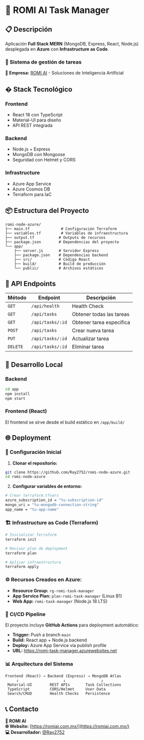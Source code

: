 # 🚀 ROMI AI Task Manager

## 📋 Descripción

Aplicación **Full Stack MERN** (MongoDB, Express, React, Node.js) desplegada en **Azure** con **Infrastructure as Code**.

### 🎯 Sistema de gestión de tareas

**🏢 Empresa:** [ROMI AI](https://romiai.com.mx/) - Soluciones de Inteligencia Artificial

## �️ **Stack Tecnológico**

### **Frontend**
- React 18 con TypeScript
- Material-UI para diseño
- API REST integrada

### **Backend**
- Node.js + Express
- MongoDB con Mongoose
- Seguridad con Helmet y CORS

### **Infrastructure**
- Azure App Service
- Azure Cosmos DB
- Terraform para IaC

## 📦 **Estructura del Proyecto**

```
romi-node-azure/
├── main.tf              # Configuración Terraform
├── variables.tf         # Variables de infraestructura
├── output.tf           # Outputs de recursos
├── package.json        # Dependencias del proyecto
└── app/
    ├── server.js       # Servidor Express
    ├── package.json    # Dependencias backend
    ├── src/            # Código React
    ├── build/          # Build de producción
    └── public/         # Archivos estáticos
```

## 🚀 **API Endpoints**

| Método | Endpoint | Descripción |
|--------|----------|-------------|
| `GET` | `/api/health` | Health Check |
| `GET` | `/api/tasks` | Obtener todas las tareas |
| `GET` | `/api/tasks/:id` | Obtener tarea específica |
| `POST` | `/api/tasks` | Crear nueva tarea |
| `PUT` | `/api/tasks/:id` | Actualizar tarea |
| `DELETE` | `/api/tasks/:id` | Eliminar tarea |

## 🚀 **Desarrollo Local**

### Backend
```bash
cd app
npm install
npm start
```

### Frontend (React)
El frontend se sirve desde el build estático en `/app/build/`

## 🌐 **Deployment**

### **🔧 Configuración Inicial**

1. **Clonar el repositorio:**
```bash
git clone https://github.com/Ray2752/romi-node-azure.git
cd romi-node-azure
```

2. **Configurar variables de entorno:**
```bash
# Crear terraform.tfvars
azure_subscription_id = "tu-subscription-id"
mongo_uri = "tu-mongodb-connection-string"
app_name = "tu-app-name"
```

### **🏗️ Infrastructure as Code (Terraform)**

```bash
# Inicializar Terraform
terraform init

# Revisar plan de deployment
terraform plan

# Aplicar infraestructura
terraform apply
```

### **⚙️ Recursos Creados en Azure:**
- **Resource Group:** `rg-romi-task-manager`
- **App Service Plan:** `plan-romi-task-manager` (Linux B1)
- **Web App:** `romi-task-manager` (Node.js 18 LTS)

### **🚀 CI/CD Pipeline**

El proyecto incluye **GitHub Actions** para deployment automático:

- **Trigger:** Push a branch `main`
- **Build:** React app + Node.js backend
- **Deploy:** Azure App Service via publish profile
- **URL:** https://romi-task-manager.azurewebsites.net

### **📊 Arquitectura del Sistema**

```
Frontend (React) → Backend (Express) → MongoDB Atlas
     ↓                    ↓                ↓
 Material-UI        REST APIs       Task Collections
 TypeScript         CORS/Helmet     User Data
 Search/CRUD        Health Checks   Persistence
```

## 📞 **Contacto**

**🏢 ROMI AI**  
**🌐 Website:** [https://romiai.com.mx/](https://romiai.com.mx/)  
**‍💻 Desarrollador:** [@Ray2752](https://github.com/Ray2752)
